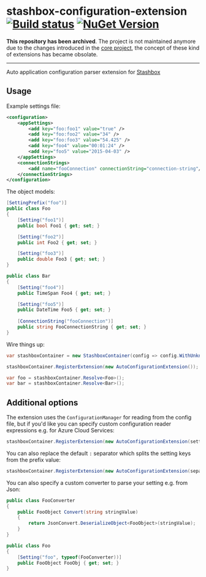 # stashbox-configuration-extension [![Build status](https://ci.appveyor.com/api/projects/status/4uopj58p4dw4wh4p/branch/master?svg=true)](https://ci.appveyor.com/project/pcsajtai/stashbox-configuration-extension/branch/master) [![NuGet Version](https://buildstats.info/nuget/Stashbox.Configuration)](https://www.nuget.org/packages/Stashbox.Configuration/)

**This repository has been archived**. The project is not maintained anymore due to the changes introduced in the [core project](https://github.com/z4kn4fein/stashbox), the concept of these kind of extensions has became obsolate.

---

Auto application configuration parser extension for [Stashbox](https://github.com/z4kn4fein/stashbox)

## Usage
Example settings file:
```xml
<configuration>
    <appSettings>
        <add key="foo:foo1" value="true" />
        <add key="foo:foo2" value="34" />
        <add key="foo:foo3" value="54.425" />
        <add key="foo4" value="00:01:24" />
        <add key="foo5" value="2015-04-03" />
    </appSettings>
    <connectionStrings>
        <add name="fooConnection" connectionString="connection-string"/>
    </connectionStrings>
</configuration>
```
The object models:
```c#
[SettingPrefix("foo")]
public class Foo
{
    [Setting("foo1")]
    public bool Foo1 { get; set; }

    [Setting("foo2")]
    public int Foo2 { get; set; }

    [Setting("foo3")]
    public double Foo3 { get; set; }
}

public class Bar
{
    [Setting("foo4")]
    public TimeSpan Foo4 { get; set; }

    [Setting("foo5")]
    public DateTime Foo5 { get; set; }
    
    [ConnectionString("fooConnection")]
    public string FooConnectionString { get; set; }
}
```
Wire things up:
```c#
var stashboxContainer = new StashboxContainer(config => config.WithUnknownTypeResolution());

stashboxContainer.RegisterExtension(new AutoConfigurationExtension());

var foo = stashboxContainer.Resolve<Foo>();
var bar = stashboxContainer.Resolve<Bar>();
```
## Additional options
The extension uses the `ConfigurationManager` for reading from the config file, but if you'd like you can specify custom configuration reader expressions e.g. for Azure Cloud Services:
```c#
stashboxContainer.RegisterExtension(new AutoConfigurationExtension(settingReader: key => CloudConfiguration.GetSetting(key)));
```
You can also replace the default `:` separator which splits the setting keys from the prefix value:
```c#
stashboxContainer.RegisterExtension(new AutoConfigurationExtension(separator: "-"));
```
You can also specify a custom converter to parse your setting e.g. from Json:
```c#
public class FooConverter
{
    public FooObject Convert(string stringValue)
    {
        return JsonConvert.DeserializeObject<FooObject>(stringValue);
    }
}

public class Foo
{
    [Setting("foo", typeof(FooConverter))]
    public FooObject FooObj { get; set; }
}
```
